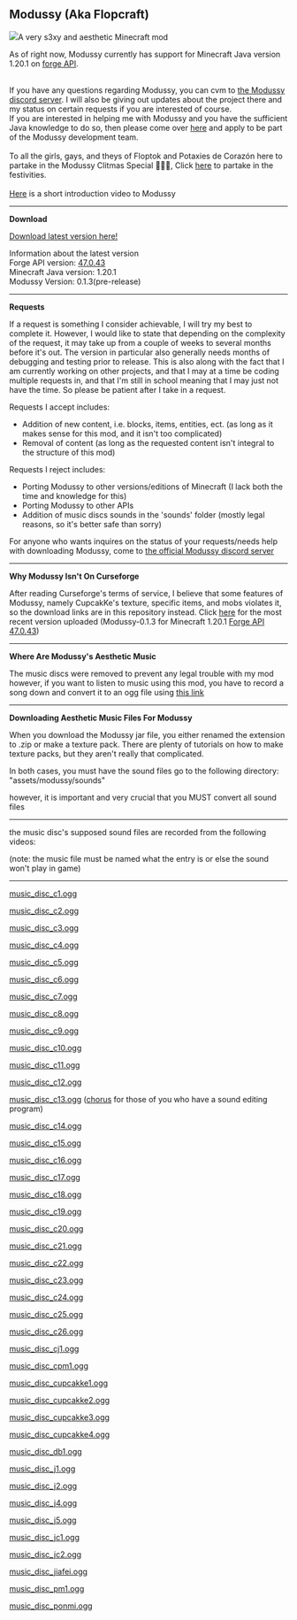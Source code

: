 Modussy (Aka Flopcraft)
---
![](https://github.com/NukolLodda/Modussy/blob/master/logo.png)A very s3xy and aesthetic Minecraft mod

As of right now, Modussy currently has support for Minecraft Java version 1.20.1 on 
<a href="https://files.minecraftforge.net/">forge API</a>.

<br>
If you have any questions regarding Modussy, you can cvm to <a href="https://discord.gg/NTwqY3rcvU">the Modussy discord server</a>.
I will also be giving out updates about the project there and my status on certain requests if you are interested of course.

<br>
If you are interested in helping me with Modussy and you have the sufficient Java knowledge to do so,
then please come over <a href="https://forms.gle/HN36moxHdA6yRNE3A">here</a> and apply to be part of the Modussy development team.
<br>
<br>
To all the girls, gays, and theys of Floptok and Potaxies de Corazón here to partake in the Modussy Clitmas Special 🎄👄🎄,
Click <a href="https://forms.gle/ekaPTXRGEACPMSxH6">here</a> to partake in the festivities.
<br>
<br>
<a href="https://www.tiktok.com/@nukollodda/video/7204148779816160554">Here</a> is a short introduction video to Modussy

---
**Download**

<a href="https://adfoc.us/83601097779891">Download latest version here!</a>

Information about the latest version<br>
Forge API version: <a href="https://maven.minecraftforge.net/net/minecraftforge/forge/1.20.1-47.0.43/forge-1.20.1-47.0.43-installer.jar">47.0.43</a><br>
Minecraft Java version: 1.20.1 <br>
Modussy Version: 0.1.3(pre-release) <br>

---
**Requests**

If a request is something I consider achievable, I will try my best to complete it. However, I would
like to state that depending on the complexity of the request, it may take up from a couple of weeks to
several months before it's out. The version in particular also generally needs months of debugging and
testing prior to release. This is also along with the fact that I am currently working on other projects,
and that I may at a time be coding multiple requests in, and that I'm still in school meaning that
I may just not have the time. So please be patient after I take in a request.

Requests I accept includes: <br>
- Addition of new content, i.e. blocks, items, entities, ect.
  (as long as it makes sense for this mod, and it isn't too complicated)<br>
- Removal of content (as long as the requested content isn't integral to the structure of this mod)

Requests I reject includes: <br>
- Porting Modussy to other versions/editions of Minecraft
  (I lack both the time and knowledge for this)<br>
- Porting Modussy to other APIs<br>
- Addition of music discs sounds in the 'sounds' folder (mostly legal reasons, so it's better safe than sorry)

For anyone who wants inquires on the status of your requests/needs help with downloading Modussy,
come to <a href="https://discord.gg/NTwqY3rcvU">the official Modussy discord server</a>

___
**Why Modussy Isn't On Curseforge**

After reading Curseforge's terms of service, I believe that some features of Modussy, namely
CupcakKe's texture, specific items, and mobs violates it, so the download links are in this
repository instead. Click <a href="http://adfoc.us/83601097779891">here</a>
for the most recent version uploaded (Modussy-0.1.3 for Minecraft 1.20.1
<a href="https://maven.minecraftforge.net/net/minecraftforge/forge/1.20.1-47.0.43/forge-1.20.1-47.0.43-installer.jar">Forge API 47.0.43</a>)

___
**Where Are Modussy's Aesthetic Music**

The music discs were removed to prevent any legal trouble with my mod
however, if you want to listen to music using this mod, you have to record a song down and
convert it to an ogg file using <a href="https://convertio.co/">this link</a>

___
**Downloading Aesthetic Music Files For Modussy**

When you download the Modussy jar file, you either renamed the extension to .zip or make a texture pack.
There are plenty of tutorials on how to make texture packs, but they aren't really that complicated.

In both cases, you must have the sound files go to the following directory:
"assets/modussy/sounds"

however, it is important and very crucial that you MUST convert all sound files
___
the music disc's supposed sound files are recorded from the following videos:

(note: the music file must be named what the entry is or else the sound won't play in game)
___
<a href="https://www.youtube.com/watch?v=FfmPctW89Y0">music_disc_c1.ogg</a>

<a href="https://www.youtube.com/watch?v=6tGJkLYINhE">music_disc_c2.ogg</a>

<a href="https://www.youtube.com/watch?v=6Ri4vLxrOEw">music_disc_c3.ogg</a>

<a href="https://www.youtube.com/watch?v=oeK5yPAvRf8">music_disc_c4.ogg</a>

<a href="https://www.youtube.com/watch?v=I2edUZHiwmA">music_disc_c5.ogg</a>

<a href="https://www.youtube.com/watch?v=itUNIzqkKPs">music_disc_c6.ogg</a>

<a href="https://www.youtube.com/watch?v=BMsaU0CxFf8">music_disc_c7.ogg</a>

<a href="https://www.youtube.com/watch?v=KTB7CwyJkv8">music_disc_c8.ogg</a>

<a href="https://www.youtube.com/watch?v=8NO6oFOPeNo">music_disc_c9.ogg</a>

<a href="https://www.youtube.com/watch?v=mh9QhWIGsEQ">music_disc_c10.ogg</a>

<a href="https://www.youtube.com/watch?v=FSDCu7cbJnU">music_disc_c11.ogg</a>

<a href="https://www.youtube.com/watch?v=IdY2jV8hVfk">music_disc_c12.ogg</a>

<a href="https://www.youtube.com/watch?v=byueHxMGiEw">music_disc_c13.ogg</a> (<a href="https://www.youtube.com/watch?v=O2XY3Y7JIa0">chorus</a> for those of you who have a sound editing program)

<a href="https://www.youtube.com/watch?v=WgDPslCb5Tw">music_disc_c14.ogg</a>

<a href="https://www.youtube.com/watch?v=nLh5XTDwXaI">music_disc_c15.ogg</a>

<a href="https://www.youtube.com/watch?v=8B2wtJ2zRq8">music_disc_c16.ogg</a>

<a href="https://www.youtube.com/watch?v=nX6v8-o_ptc">music_disc_c17.ogg</a>

<a href="https://www.youtube.com/watch?v=NJyXgBoNncQ">music_disc_c18.ogg</a>

<a href="https://www.youtube.com/watch?v=Ff5BZE8yPrk">music_disc_c19.ogg</a>

<a href="https://www.youtube.com/watch?v=QsF5x0VyMjs">music_disc_c20.ogg</a>

<a href="https://www.youtube.com/watch?v=j8m2mjCun6M">music_disc_c21.ogg</a>

<a href="https://www.youtube.com/watch?vv=OnClMS6ZY2A">music_disc_c22.ogg</a>

<a href="https://www.youtube.com/watch?v=q2_iIaI3KHI">music_disc_c23.ogg</a>

<a href="https://www.youtube.com/watch?v=Qd2YGwXF2O0">music_disc_c24.ogg</a>

<a href="https://www.youtube.com/watch?v=tDDJENXAlRI">music_disc_c25.ogg</a>

<a href="https://www.youtube.com/watch?v=bmI--Y1q7l4">music_disc_c26.ogg</a>

<a href="https://www.youtube.com/watch?v=4uuGucFBtPI">music_disc_cj1.ogg</a>

<a href="https://www.youtube.com/watch?v=Ge_mOcf0ImE">music_disc_cpm1.ogg</a>

<a href="https://www.youtube.com/watch?v=aRO4wQ4SVTk">music_disc_cupcakke1.ogg</a>

<a href="https://www.youtube.com/watch?v=TYWINwURoRc">music_disc_cupcakke2.ogg</a>

<a href="https://www.youtube.com/watch?v=8bsbs-c-GDo">music_disc_cupcakke3.ogg</a>

<a href="https://www.youtube.com/watch?v=2J4Sz7Q2muk">music_disc_cupcakke4.ogg</a>

<a href="https://www.youtube.com/watch?v=4L_EKMtiGiQ">music_disc_db1.ogg</a>

<a href="https://www.youtube.com/watch?v=P8am7O7R8fw">music_disc_j1.ogg</a>

<a href="https://www.youtube.com/watch?v=Z9MNu2Kr2ok">music_disc_j2.ogg</a>

<a href="https://www.youtube.com/watch?v=SQ_U3TPd7Dc">music_disc_j4.ogg</a>

<a href="https://www.youtube.com/watch?v=EQdl5f1npT0">music_disc_j5.ogg</a>

<a href="https://www.youtube.com/watch?v=cX7itW3yfD4">music_disc_jc1.ogg</a>

<a href="https://www.youtube.com/watch?v=cX7itW3yfD4">music_disc_jc2.ogg</a>

<a href="https://www.youtube.com/watch?v=5jx2nW0khhk">music_disc_jiafei.ogg</a>

<a href="https://www.youtube.com/watch?v=r0WBPloHthY">music_disc_pm1.ogg</a>

<a href="https://www.youtube.com/watch?v=4IZtb_84h-M">music_disc_ponmi.ogg</a>